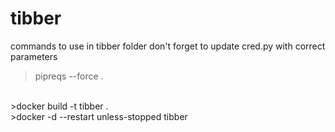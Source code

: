 # tibber

commands to use in tibber folder
don't forget to update cred.py with correct parameters

>pipreqs --force . 
<br>
>docker build -t tibber .
<br>
>docker -d --restart unless-stopped tibber


